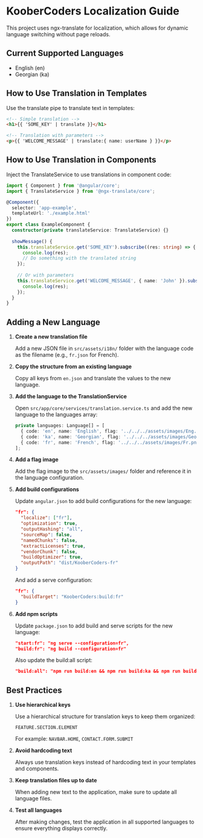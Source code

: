 # KooberCoders Localization Guide

This project uses ngx-translate for localization, which allows for dynamic language switching without page reloads.

## Current Supported Languages

- English (en)
- Georgian (ka)

## How to Use Translation in Templates

Use the translate pipe to translate text in templates:

```html
<!-- Simple translation -->
<h1>{{ 'SOME_KEY' | translate }}</h1>

<!-- Translation with parameters -->
<p>{{ 'WELCOME_MESSAGE' | translate:{ name: userName } }}</p>
```

## How to Use Translation in Components

Inject the TranslateService to use translations in component code:

```typescript
import { Component } from '@angular/core';
import { TranslateService } from '@ngx-translate/core';

@Component({
  selector: 'app-example',
  templateUrl: './example.html'
})
export class ExampleComponent {
  constructor(private translateService: TranslateService) {}
  
  showMessage() {
    this.translateService.get('SOME_KEY').subscribe((res: string) => {
      console.log(res);
      // Do something with the translated string
    });
    
    // Or with parameters
    this.translateService.get('WELCOME_MESSAGE', { name: 'John' }).subscribe((res: string) => {
      console.log(res);
    });
  }
}
```

## Adding a New Language

1. **Create a new translation file**

   Add a new JSON file in `src/assets/i18n/` folder with the language code as the filename (e.g., `fr.json` for French).

2. **Copy the structure from an existing language**

   Copy all keys from `en.json` and translate the values to the new language.

3. **Add the language to the TranslationService**

   Open `src/app/core/services/translation.service.ts` and add the new language to the languages array:

   ```typescript
   private languages: Language[] = [
     { code: 'en', name: 'English', flag: '../../../assets/images/Eng.png' },
     { code: 'ka', name: 'Georgian', flag: '../../../assets/images/Geo.png' },
     { code: 'fr', name: 'French', flag: '../../../assets/images/Fr.png' }  // Add your new language here
   ];
   ```

4. **Add a flag image**

   Add the flag image to the `src/assets/images/` folder and reference it in the language configuration.

5. **Add build configurations**

   Update `angular.json` to add build configurations for the new language:

   ```json
   "fr": {
     "localize": ["fr"],
     "optimization": true,
     "outputHashing": "all",
     "sourceMap": false,
     "namedChunks": false,
     "extractLicenses": true,
     "vendorChunk": false,
     "buildOptimizer": true,
     "outputPath": "dist/KooberCoders-fr"
   }
   ```

   And add a serve configuration:

   ```json
   "fr": {
     "buildTarget": "KooberCoders:build:fr"
   }
   ```

6. **Add npm scripts**

   Update `package.json` to add build and serve scripts for the new language:

   ```json
   "start:fr": "ng serve --configuration=fr",
   "build:fr": "ng build --configuration=fr"
   ```

   Also update the build:all script:

   ```json
   "build:all": "npm run build:en && npm run build:ka && npm run build:fr"
   ```

## Best Practices

1. **Use hierarchical keys**

   Use a hierarchical structure for translation keys to keep them organized:
   
   ```
   FEATURE.SECTION.ELEMENT
   ```
   
   For example: `NAVBAR.HOME`, `CONTACT.FORM.SUBMIT`

2. **Avoid hardcoding text**

   Always use translation keys instead of hardcoding text in your templates and components.

3. **Keep translation files up to date**

   When adding new text to the application, make sure to update all language files.

4. **Test all languages**

   After making changes, test the application in all supported languages to ensure everything displays correctly. 
